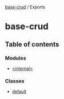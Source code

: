 [base-crud](README.md) / Exports

# base-crud

## Table of contents

### Modules

- [\<internal\>](modules/internal_.md)

### Classes

- [default](classes/default.md)
